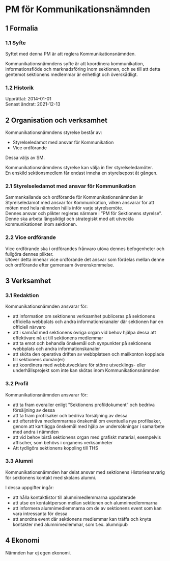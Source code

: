 # PM för Kommunikationsnämnden

## 1 Formalia

### 1.1 Syfte

Syftet med denna PM är att reglera Kommunikationsnämnden.

Kommunikationsnämndens syfte är att koordinera kommunikation, informationsflöde och marknadsföring inom sektionen, och se till att detta gentemot sektionens medlemmar är enhetligt och överskådligt.

### 1.2 Historik

Upprättat: 2014-01-01  
Senast ändrat: 2021-12-13  

## 2 Organisation och verksamhet

Kommunikationsnämndens styrelse består av:

- Styrelseledamot med ansvar för Kommunikation  
- Vice ordförande

Dessa väljs av SM.

Kommunikationsnämndens styrelse kan välja in fler styrelseledamöter.  
En enskild sektionsmedlem får endast inneha en styrelsepost åt gången.

### 2.1 Styrelseledamot med ansvar för Kommunikation

Sammankallande och ordförande för Kommunikationsnämnden är Styrelseledamot med ansvar för Kommunikation, vilken ansvarar för att möten med hela nämnden hålls inför varje styrelsemöte.  
Dennes ansvar och plikter regleras närmare i ”PM för Sektionens styrelse”.  
Denne ska arbeta långsiktigt och strategiskt med att utveckla kommunikationen inom sektionen.

### 2.2 Vice ordförande

Vice ordförande ska i ordförandes frånvaro utöva dennes befogenheter och fullgöra dennes plikter.  
Utöver detta innehar vice ordförande det ansvar som fördelas mellan denne och ordförande efter gemensam överenskommelse.

## 3 Verksamhet

### 3.1 Redaktion

Kommunikationsnämnden ansvarar för:

- att information om sektionens verksamhet publiceras på sektionens officiella webbplats och andra informationskanaler där sektionen har en officiell närvaro  
- att i samråd med sektionens övriga organ vid behov hjälpa dessa att effektivare nå ut till sektionens medlemmar  
- att ta emot och behandla önskemål och synpunkter på sektionens webbplats och andra informationskanaler  
- att sköta den operativa driften av webbplatsen och mailkonton kopplade till sektionens domän(er)  
- att koordinera med webbutvecklare för större utvecklings- eller underhållsprojekt som inte kan skötas inom Kommunikationsnämnden

### 3.2 Profil

Kommunikationsnämnden ansvarar för:

- att ta fram overaller enligt ”Sektionens profildokument” och bedriva försäljning av dessa  
- att ta fram profilsaker och bedriva försäljning av dessa  
- att eftersträva medlemmarnas önskemål om eventuella nya profilsaker, genom att kartlägga önskemål med hjälp av undersökningar i samarbete med andra i nämnden  
- att vid behov bistå sektionens organ med grafiskt material, exempelvis affischer, som behövs i organens verksamheter  
- Att tydligöra sektionens koppling till THS

### 3.3 Alumni

Kommunikationsnämnden har delat ansvar med sektionens Historieansvarig för sektionens kontakt med skolans alumni.

I dessa uppgifter ingår:

- att hålla kontaktlistor till alumnimedlemmarna uppdaterade  
- att utse en kontaktperson mellan sektionen och alumnimedlemmarna  
- att informera alumnimedlemmarna om de av sektionens event som kan vara intressanta för dessa  
- att anordna event där sektionens medlemmar kan träffa och knyta kontakter med alumnimedlemmar, som t.ex. alumnipub

## 4 Ekonomi

Nämnden har ej egen ekonomi.
